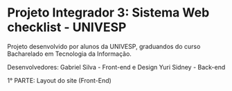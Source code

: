# Projeto Integrador 3: Sistema Web checklist - UNIVESP

Projeto desenvolvido por alunos da UNIVESP, graduandos do curso Bacharelado em Tecnologia da Informação.

Desenvolvedores:
Gabriel Silva - Front-end e Design
Yuri Sidney - Back-end

1° PARTE: Layout do site (Front-End)


